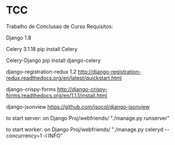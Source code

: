 # TCC
Trabalho de Conclusao de Curso
Requisitos:

Django 1.8 

Celery 3.1.18 pip install Celery

Celery-Django pip install django-celery

django-registration-redux 1.2 http://django-registration-redux.readthedocs.org/en/latest/quickstart.html

django-crispy-forms   http://django-crispy-forms.readthedocs.org/en/1.1.1/install.html

django-jsonview   https://github.com/jsocol/django-jsonview

to start server: on Django Proj/webfriends/ "./manage.py runserver"

to start worker: on Django Proj/webfriends/ "./manage.py celeryd --concurrency=1 -l INFO"
